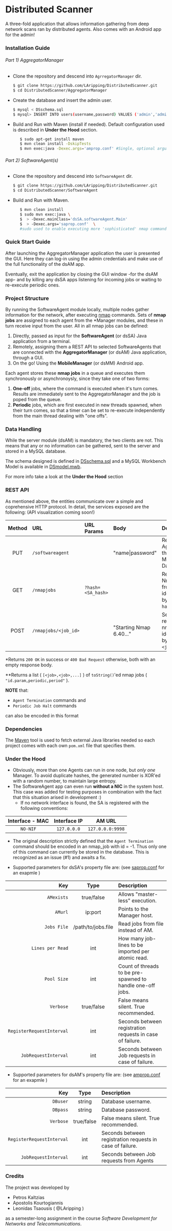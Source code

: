 
# Distributed Scanner
A three-fold application that allows information gathering from deep
network scans ran by distributed agents. 
Also comes with an Android app for the admin!


### Installation Guide

###### Part 1) _AggregatorManager_
* Clone the repository and descend into `AgrregatorManager` dir.
  ```bash
  $ git clone https://github.com/LAripping/DistributedScanner.git
  $ cd DistributedScanner/AggregatorManager
  ```

* Create the database and insert the admin user.
   ```bash
   $ mysql < DSschema.sql
   $ mysql> INSERT INTO users(username,password) VALUES ('admin','admin');
    ```

* Build and Run  with Maven (install if needed). Default configuration
  used is described in __Under the Hood__ section. 
  ```bash
     $ sudo apt-get install maven
     $ mvn clean install -DskipTests
     $ mvn exec:java -Dexec.args='amprop.conf' #Single, optional argument = .conf file path
   ```
###### Part 2) _SoftwareAgent(s)_
* Clone the repository and descend into `SoftwareAgent` dir.
  ```bash
  $ git clone https://github.com/LAripping/DistributedScanner.git
  $ cd DistributedScanner/SoftwareAgent
  ```

* Build and Run  with Maven.
  ```bash
     $ mvn clean install
     $ sudo mvn exec:java \
     $  > -Dexec.mainClass='dsSA.softwareAgent.Main'
     $  > -Dexec.args='saprop.conf'  \
     #sudo used to enable executing more 'sophisticated' nmap commands ;-) 
   ```


### Quick Start Guide
After launching the AggregatorManager application the user is presented the GUI.
Here they can log-in using the admin credentials and make use of the full
functionality of the dsAM app.

Eventually, exit the application by closing the GUI window -for the dsAM app- 
and by killing any dsSA apps listening for incoming jobs or waiting to re-execute 
periodic ones.


### Project Structure
By running the SoftwareAgent module locally, multiple nodes gather
information for the network, after executing [nmap](https://nmap.org) commands.
Sets of __nmap jobs__ are assigned to each agent from the *Manager modules, and 
these in turn receive input from the user. All in all nmap jobs can be defined:

1. Directly, passed as input for the **SoftwareAgent** (or dsSA)
   Java application from a terminal.
2. Remotely, assigning them a REST API to selected SoftwareAgents
   that are connected with the **AggregatorManager** (or dsAM) Java application, 
   through a GUI.
3. On the go! Using the **MobileManager** (or dsMM) Android app.

Each agent stores these __nmap jobs__ in a queue and executes them synchronously
or asynchronoysly, since they take one of two forms:

1. __One-off__ jobs, where the command is executed when it's turn comes.
   Results are immediately sent to the AggregatorManager and the job 
   is poped from the queue.
2. __Periodic__ jobs, which are first executed in new threads spawned,
   when their turn comes, so that a timer can be set to re-execute 
   independently from the main thread dealing with "one offs".



### Data Handling
While the server module (dsAM) is mandatory, the two clients are not.
This means that any or no information can be gathered, sent to the 
server and stored in a MySQL database.

The schema designed is defined in [DSschema.sql](https://raw.github.com/LAripping/DistributedScanner/master/AggregatorManager/DSscript.sql) and a MySQL Workbench Model is available in [DSmodel.mwb](https://raw.github.com/LAripping/DistributedScanner/master/AggregatorManager/DSmodel.mwb).

For more info take a look at the __Under the Hood__ section 


### REST API
As mentioned above, the entities communicate over a simple and
coprehensive HTTP protocol.
In detail, the services exposed are the following:
(API visualization coming soon!)


| Method | URL                          | URL Params      | Body                     |  Description                                                |
| :----: | :-------------               | :----------     | :-------                 | :------------                                               | 
| PUT    | <AMurl>`/softwareagent`      |                 | "name\|password"         | Register the Agent in the Manager's Database*.              | 
| GET    | <AMurl>`/nmapjobs`           |`?hash=<SA_hash>`|                          | Request for NmapJobs from agent, identified by its `hash`**.  | 
| POST   | <AMurl>`/nmapjobs/<job_id>`  |                 |  "Starting Nmap 6.40..." | Send results from nmap identified by `<job_id>`*.             | 

  *Returns `200 OK` in success or `400 Bad Request` otherwise, 
  both with an empty response body.
  
 **Returns a list ( `[<job>,<job>,...]` )  of `toString()`'ed 
 nmap jobs ( `"id.param,periodic,period"` ). 
 
 __NOTE__ that:
- `Agent Termination` commands and
- `Periodic Job Halt` commands

can also be encoded in this format


### Dependencies
The [Maven](https://maven.apache.org/) tool is used to fetch 
external Java libraries needed so each project comes with
each own `pom.xml` file that specifies them.




### Under the Hood
- Obviously, more than one Agents can run in one node, but
  _only one_  Manager. To avoid duplicate hashes, the generated
  number is XOR'ed with a random number, to maintain large entropy.
- The SoftwareAgent app can even run __without a NIC__ in the 
  system host. This case was added for testing purposes in 
  combination with the fact that this situation arised in development :)
    * If no network interface is found, the SA is registered with
      the following conventions:
      
| Interface - MAC | Interface IP | AM URL           |
| :-------------: | :----------: | :--------------: |
| `NO-NIF`        | `127.0.0.0`  | `127.0.0.0:9998` |

- The original description strictly defined that the `Agent Termination`
  command should be encoded in an nmap_job with id = -1. Thus only one 
  of this command can currently be stored in the database. This is 
  recognized as an issue (#1) and awaits a fix.
 	 
- Supported parameters for dsSA's property file are: 
  (see [saprop.conf](https://raw.github.com/LAripping/DistributedScanner/master/SoftwareAgent/saprop.conf) for an exapmle )
    
| Key  | Type | Description | 
| ---: | :--: | :--------- | 
| `AMexists` | true/false | Allows "master-less" execution. |
| `AMurl` | ip:port | Points to the Manager host. |
| `Jobs File` | /path/to/jobs.file | Read jobs from file instead of AM. |
| `Lines per Read` | int | How many job-lines to be imported per atomic read. |
| `Pool Size` | int | Count of threads to be pre-spawned to handle one-off jobs. |
| `Verbose` | true/false | False means silent. True recommended. |
| `RegisterRequestInterval` | int | Seconds between registration requests in case of failure. |
| `JobRequestInterval` | int | Seconds between Job requests in case of failure. |

- Supported parameters for dsAM's property file are: 
  (see [amprop.conf](https://raw.github.com/LAripping/DistributedScanner/master/AggregatorManager/amprop.conf) for an exapmle )
    
| Key  | Type | Description | 
| ---: | :--: | :--------- | 
| `DBuser` | string | Database username. |
| `DBpass` | string | Database password. |
| `Verbose` | true/false | False means silent. True recommended. |
| `RegisterRequestInterval` | int | Seconds between registration requests in case of failure. |
| `JobRequestInterval` | int | Seconds between Job requests from Agents |

### Credits
The project was developed by 
* Petros Kaltzias
* Apostolis Kourtogiannis 
* Leonidas Tsaousis ( @LAripping )

as a semester-long assignment in the course _Software Development 
for Networks and Telecommunications_. 	
				
